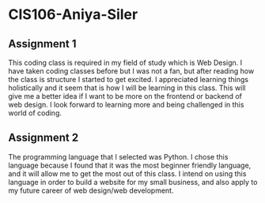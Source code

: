 # CIS106-Aniya-Siler

## Assignment 1

This coding class is required in my field of study which is Web Design. I have taken coding classes before but I was not a fan, but after reading how the class is structure I started to get excited. I appreciated learning things holistically and it seem that is how I will be learning in this class. This will give me a better idea if I want to be more on the frontend or backend of web design. I look forward to learning more and being challenged in this world of coding.

## Assignment 2
The programming language that I selected was Python. I chose this language because I found that it was the most beginner friendly language, and it will allow me to get the most out of this class. I intend on using this language in order to build a website for my small business, and also apply to my future career of web design/web development.
